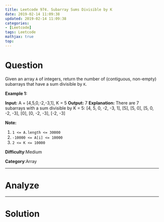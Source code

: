 ```yaml
---
title: Leetcode 974. Subarray Sums Divisible by K
date: 2019-02-14 11:09:38
updated: 2019-02-14 11:09:38
categories: 
- [Leetcode]
tags: Leetcode
mathjax: true
top:
---
```


# Question

Given an array  `A`  of integers, return the number of (contiguous, non-empty) subarrays that have a sum divisible by  `K`.

**Example 1:**

**Input:** A = [4,5,0,-2,-3,1], K = 5
**Output:** 7
**Explanation:** There are 7 subarrays with a sum divisible by K = 5:
[4, 5, 0, -2, -3, 1], [5], [5, 0], [5, 0, -2, -3], [0], [0, -2, -3], [-2, -3]

**Note:**

1. `1 <= A.length <= 30000`
2. `-10000 <= A[i] <= 10000`
3. `2 <= K <= 10000`

**Difficulty**:Medium

**Category**:Array

<!-- more -->

------------

# Analyze

------------

# Solution

```cpp

```